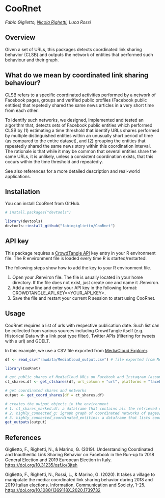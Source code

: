 # CooRnet
*Fabio Giglietto, [Nicola Righetti](https://github.com/nicolarighetti), Luca Rossi*

## Overview
Given a set of URLs, this packages detects coordinated link sharing behavior (CLSB) and outputs the network of entities that performed such behaviour and their graph.

## What do we mean by coordinated link sharing behaviour?
CLSB refers to a specific coordinated activities performed by a network of Facebook pages, groups and verified public profiles (Facebook public entities) that repetedly shared the same news articles in a very short time from each other.

To identify such networks, we designed, implemented and tested an algorithm that, detects sets of Facebook public entities which performed CLSB by (1) estimating a time threshold that identify URLs shares performed by multiple distinguished entities within an unusually short period of time (as compared to the entire dataset), and (2) grouping the entities that repeatedly shared the same news story within this coordination interval. The rationale is that while it may be common that several entities share the same URLs, it is unlikely, unless a consistent coordination exists, that this occurs within the time threshold and repeatedly.

See also references for a more detailed description and real-world applications.

## Installation
You can install CooRnet from GitHub.

``` r
# install.packages("devtools")

library(devtools)
devtools::install_github("fabiogiglietto/CooRnet")
```

## API key
This package requires a <A HREF="https://github.com/CrowdTangle/API">CrowdTangle API</A> key entry in your R environment file. The R environment file is loaded every time R is started/restarted.

The following steps show how to add the key to your R environment file.

1) Open your .Renviron file. The file is usually located in your home directory. If the file does not exist, just create one and name it .Renviron.
2) Add a new line and enter your API key in the following format: CROWDTANGLE_API_KEY=<YOUR_API_KEY>.
3) Save the file and restart your current R session to start using CooRnet.

## Usage
CooRnet requires a list of urls with respective publication date. Such list can be collected from various sources including CrowdTangle itself (e.g. Historical Data with a link post type filter), Twitter APIs (filtering for tweets with a url) and GDELT.

In this example, we use a CSV file exported from <A HREF="https://explorer.mediacloud.org/#/home">MediaCloud Explorer</A>.

``` r
df <- read_csv("rawdata/MediaCloud_output.csv") # file exported from MediaCloud

library(CooRnet)

# get public shares of MediaCloud URLs on Facebook and Instagram (assumes a valid CROWDTANGLE_API_KEY in Env).
ct_shares.df <- get_ctshares(df, url_column = "url", platforms = "facebook,instagram", date_column = "publish_date", sleep_time = 1, nmax = 100)

# get coordinated shares and networks
output <- get_coord_shares(df = ct_shares.df)

# creates the output objects in the environment
# 1. ct_shares_marked.df: a dataframe that contains all the retrieved social media shares plus an extra boolean variable (is_coordinated) that identify if the shares was coordinated.
# 2. highly_connected_g: igraph graph of coordinated networks of pages/groups/accounts
# 3. highly_connected_coordinated_entities: a dataframe that lists coordinated entities and corresponding component
get_outputs(output)
```

## References

Giglietto, F., Righetti, N., & Marino, G. (2019). Understanding Coordinated and Inauthentic Link Sharing Behavior on Facebook in the Run-up to 2018 General Election and 2019 European Election in Italy. https://doi.org/10.31235/osf.io/3jteh

Giglietto, F., Righetti, N., Rossi, L., & Marino, G. (2020). It takes a village to manipulate the media: coordinated link sharing behavior during 2018 and 2019 Italian elections. Information, Communication and Society, 1–25. https://doi.org/10.1080/1369118X.2020.1739732
